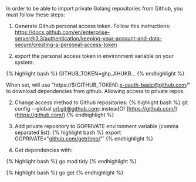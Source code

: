 In order to be able to import private Golang repositories from Github, you must follow these steps:

1. Generate Github personal access token. Follow this instructions:
https://docs.github.com/en/enterprise-server@3.3/authentication/keeping-your-account-and-data-secure/creating-a-personal-access-token

3. export the personal access token in environment variable on your system:

{% highlight bash %}
GITHUB_TOKEN=ghp_AHUKB…
{% endhighlight %}

When set, will use "https://${GITHUB_TOKEN}:x-oauth-basic@github.com/" to download dependencies from github. Allowing access to private repos.

2. Change access method to Github repositories:
{% highlight bash %} 
git config --global [url.git@github.com](mailto:url.git@github.com):.insteadOf [https://github.com/](https://github.com/)
{% endhighlight %}


3. Add private repository to GOPRIVATE environment variable (comma separated list):
{% highlight bash %} 
export GOPRIVATE="[github.com/getritmo/](http://github.com/getritmo/country)"`
{% endhighlight %}

4. Get dependencies with:

{% highlight bash %} 
go mod tidy
{% endhighlight %}

{% highlight bash %} 
go get 
{% endhighlight %}


